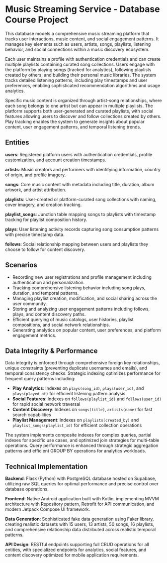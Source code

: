 # Music Streaming Service - Database Course Project

This database models a comprehensive music streaming platform that tracks user interactions, music content, and social engagement patterns. It manages key elements such as users, artists, songs, playlists, listening behavior, and social connections within a music discovery ecosystem.

Each user maintains a profile with authentication credentials and can create multiple playlists containing curated song collections. Users engage with the platform by playing songs (tracked for analytics), following playlists created by others, and building their personal music libraries. The system tracks detailed listening patterns, including play timestamps and user preferences, enabling sophisticated recommendation algorithms and usage analytics.

Specific music content is organized through artist-song relationships, where each song belongs to one artist but can appear in multiple playlists. The platform supports both user-generated and curated playlists, with social features allowing users to discover and follow collections created by others. Play tracking enables the system to generate insights about popular content, user engagement patterns, and temporal listening trends.

## Entities

**users**: Registered platform users with authentication credentials, profile customization, and account creation timestamps.

**artists**: Music creators and performers with identifying information, country of origin, and profile imagery.

**songs**: Core music content with metadata including title, duration, album artwork, and artist attribution.

**playlists**: User-created or platform-curated song collections with naming, cover imagery, and creation tracking.

**playlist_songs**: Junction table mapping songs to playlists with timestamp tracking for playlist composition history.

**plays**: User listening activity records capturing song consumption patterns with precise timestamp data.

**follows**: Social relationship mapping between users and playlists they choose to follow for content discovery.

## Scenarios

- Recording new user registrations and profile management including authentication and personalization.
- Tracking comprehensive listening behavior including song plays, duration, and temporal patterns.
- Managing playlist creation, modification, and social sharing across the user community.
- Storing and analyzing user engagement patterns including follows, plays, and content discovery paths.
- Efficient querying of music catalogs, user histories, playlist compositions, and social network relationships.
- Generating analytics on popular content, user preferences, and platform engagement metrics.

## Data Integrity & Performance

Data integrity is enforced through comprehensive foreign key relationships, unique constraints (preventing duplicate usernames and emails), and temporal consistency checks. Strategic indexing optimizes performance for frequent query patterns including:

- **Play Analytics**: Indexes on `plays(song_id)`, `plays(user_id)`, and `plays(played_at)` for efficient listening pattern analysis
- **Social Features**: Indexes on `follows(playlist_id)` and `follows(user_id)` for rapid social network traversal
- **Content Discovery**: Indexes on `songs(title)`, `artists(name)` for fast search capabilities
- **Playlist Management**: Indexes on `playlists(created_by)` and `playlist_songs(playlist_id)` for efficient collection operations

The system implements composite indexes for complex queries, partial indexes for specific use cases, and optimized join strategies for multi-table operations. Query performance is enhanced through strategic aggregation patterns and efficient GROUP BY operations for analytics workloads.

## Technical Implementation

**Backend**: Flask (Python) with PostgreSQL database hosted on Supabase, utilizing raw SQL queries for optimal performance and precise control over database operations.

**Frontend**: Native Android application built with Kotlin, implementing MVVM architecture with Repository pattern, Retrofit for API communication, and modern Jetpack Compose UI framework.

**Data Generation**: Sophisticated fake data generation using Faker library, creating realistic datasets with 15 users, 13 artists, 50 songs, 16 playlists, and comprehensive relationship data distributed across realistic temporal patterns.

**API Design**: RESTful endpoints supporting full CRUD operations for all entities, with specialized endpoints for analytics, social features, and content discovery optimized for mobile application requirements.